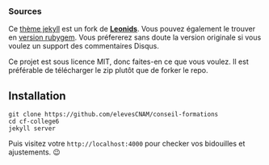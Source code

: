 ### Sources
Ce [thème jekyll](https://jekyllrb.com/docs/themes/) est un fork de **[Leonids](http://renyuanz.github.io/leonids)**. Vous pouvez également le trouver en [version rubygem](https://rubygems.org/gems/leonids). Vous préfererez sans doute la version originale si vous voulez un support des commentaires Disqus.

Ce projet est sous licence MIT, donc faites-en ce que vous voulez. Il est préférable de télécharger le zip plutôt que de forker le repo.

## Installation

```
git clone https://github.com/elevesCNAM/conseil-formations
cd cf-college6
jekyll server
```

Puis visitez votre `http://localhost:4000` pour checker vos bidouilles et ajustements. 😉
